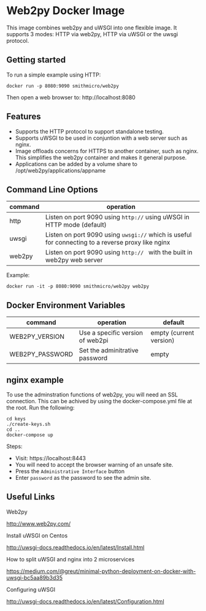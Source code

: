 # Web2py Docker Image
This image combines web2py and uWSGI into one flexible image.  It supports 3 modes: HTTP via web2py, HTTP via uWSGI or the uwsgi protocol.

## Getting started
To run a simple example using HTTP:
```
docker run -p 8080:9090 smithmicro/web2py
```
Then open a web browser to:  http://localhost:8080

## Features
* Supports the HTTP protocol to support standalone testing.
* Supports uWSGI to be used in conjuntion with a web server such as nginx.
* Image offloads concerns for HTTPS to another container, such as nginx.  This simplifies the web2py container and makes it general purpose.
* Applications can be added by a volume share to /opt/web2py/applications/appname

## Command Line Options

|command|operation|
|-------|---------|
|http   |Listen on port 9090 using `http://` using uWSGI in HTTP mode  (default) |
|uwsgi  |Listen on port 9090 using `uwsgi://` which is useful for connecting to a reverse proxy like nginx|
|web2py |Listen on port 9090 using `http:// ` with the built in web2py web server|

Example:
```
docker run -it -p 8080:9090 smithmicro/web2py web2py
```

## Docker Environment Variables

|command|operation|default|
|-------|---------|-------|
|WEB2PY_VERSION |Use a specific version of web2pi | empty (current version) |
|WEB2PY_PASSWORD|Set the adminitrative password | empty |

## nginx example
To use the adminstration functions of web2py, you will need an SSL connection.
This can be achived by using the docker-compose.yml file at the root.
Run the following:

```
cd keys
./create-keys.sh
cd ..
docker-compose up
```

Steps:
* Visit: https://localhost:8443
* You will need to accept the browser warning of an unsafe site.
* Press the `Administrative Interface` button
* Enter `password` as the password to see the admin site.

## Useful Links
Web2py

http://www.web2py.com/

Install uWSGI on Centos

http://uwsgi-docs.readthedocs.io/en/latest/Install.html

How to split uWSGI and nginx into 2 microservices

https://medium.com/@greut/minimal-python-deployment-on-docker-with-uwsgi-bc5aa89b3d35

Configuring uWSGI

http://uwsgi-docs.readthedocs.io/en/latest/Configuration.html
